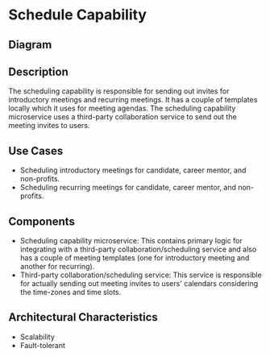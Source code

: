 # Schedule Capability

## Diagram


## Description
The scheduling capability is responsible for sending out invites for introductory meetings and recurring meetings. It has a couple of templates locally which it uses for meeting agendas. The scheduling capability microservice uses a third-party collaboration service to send out the meeting invites to users.


## Use Cases
* Scheduling introductory meetings for candidate, career mentor, and non-profits.
* Scheduling recurring meetings for candidate, career mentor, and non-profits.

## Components
* Scheduling capability microservice: This contains primary logic for integrating with a third-party collaboration/scheduling service and also has a couple of meeting templates (one for introductory meeting and another for recurring).
* Third-party collaboration/scheduling service: This service is responsible for actually sending out meeting invites to users' calendars considering the time-zones and time slots.  


## Architectural Characteristics
* Scalability
* Fault-tolerant  
